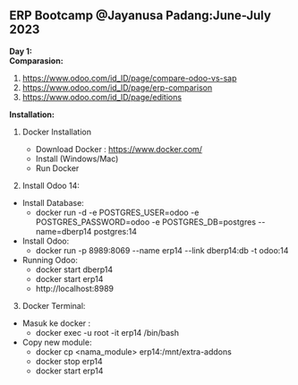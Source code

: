 ## ERP Bootcamp @Jayanusa Padang:June-July 2023
<b>Day 1:</b><br>
<b>Comparasion:</b>
   1. https://www.odoo.com/id_ID/page/compare-odoo-vs-sap
   2. https://www.odoo.com/id_ID/page/erp-comparison
   3. https://www.odoo.com/id_ID/page/editions

<b>Installation:</b>

1. Docker Installation
   - Download Docker : https://www.docker.com/
   - Install (Windows/Mac)
   - Run Docker
   
 2. Install Odoo 14:
   - Install Database:
      - docker run -d -e POSTGRES_USER=odoo -e POSTGRES_PASSWORD=odoo -e POSTGRES_DB=postgres --name=dberp14 postgres:14 
   - Install Odoo:
      - docker run -p 8989:8069 --name erp14 --link dberp14:db -t odoo:14 
   - Running Odoo:
      - docker start dberp14 
      - docker start erp14
      - http://localhost:8989

 3. Docker Terminal:
   - Masuk ke docker : 
      - docker exec -u root -it erp14 /bin/bash
   - Copy new module:
      - docker cp <nama_module> erp14:/mnt/extra-addons
      - docker stop erp14
      - docker start erp14     
